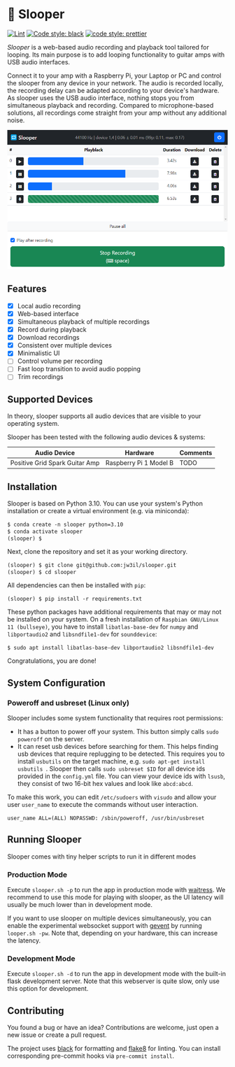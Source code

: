 # 🔁 Slooper

[![Lint](https://github.com/jw3il/slooper/actions/workflows/lint.yml/badge.svg)](https://github.com/jw3il/slooper/actions/workflows/lint.yml) 
[![Code style: black](https://img.shields.io/badge/code%20style-black-000000.svg)](https://github.com/psf/black)
[![code style: prettier](https://img.shields.io/badge/code_style-prettier-ff69b4.svg?style=flat-square)](https://github.com/prettier/prettier)

*Slooper* is a web-based audio recording and playback tool tailored for looping.
Its main purpose is to add looping functionality to guitar amps with USB audio interfaces.

Connect it to your amp with a Raspberry Pi, your Laptop or PC and control the slooper from any device in your network.
The audio is recorded locally, the recording delay can be adapted according to your device's hardware.
As slooper uses the USB audio interface, nothing stops you from simultaneous playback and recording.
Compared to microphone-based solutions, all recordings come straight from your amp without any additional noise.

![](doc/screenshot.png)

## Features

- [x] Local audio recording
- [x] Web-based interface
- [x] Simultaneous playback of multiple recordings
- [x] Record during playback
- [x] Download recordings
- [x] Consistent over multiple devices
- [x] Minimalistic UI
- [ ] Control volume per recording
- [ ] Fast loop transition to avoid audio popping
- [ ] Trim recordings

## Supported Devices

In theory, slooper supports all audio devices that are visible to your operating system.

Slooper has been tested with the following audio devices & systems:

| Audio Device                   | Hardware               | Comments | 
|--------------------------------|------------------------|----------|
| Positive Grid Spark Guitar Amp | Raspberry Pi 1 Model B | TODO     |

## Installation

Slooper is based on Python 3.10. You can use your system's Python installation or create a virtual environment (e.g. via miniconda):

```
$ conda create -n slooper python=3.10
$ conda activate slooper
(slooper) $
```

Next, clone the repository and set it as your working directory.

```
(slooper) $ git clone git@github.com:jw3il/slooper.git
(slooper) $ cd slooper
```

All dependencies can then be installed with `pip`:

```
(slooper) $ pip install -r requirements.txt
```

These python packages have additional requirements that may or may not be installed on your system. 
On a fresh installation of `Raspbian GNU/Linux 11 (bullseye)`, you have to install `libatlas-base-dev` for `numpy` and `libportaudio2` and `libsndfile1-dev` for `sounddevice`:

```
$ sudo apt install libatlas-base-dev libportaudio2 libsndfile1-dev
```

Congratulations, you are done!

## System Configuration

### Poweroff and usbreset (Linux only)

Slooper includes some system functionality that requires root permissions:

* It has a button to power off your system. This button simply calls `sudo poweroff` on the server. 
* It can reset usb devices before searching for them. This helps finding usb devices that require replugging to be detected. This requires you to install `usbutils` on the target machine, e.g. `sudo apt-get install usbutils `. Slooper then calls `sudo usbreset $ID` for all device ids provided in the `config.yml` file. You can view your device ids with `lsusb`, they consist of two 16-bit hex values and look like `abcd:abcd`.

To make this work, you can edit `/etc/sudoers` with `visudo` and allow your user `user_name` to execute the commands without user interaction.

```
user_name ALL=(ALL) NOPASSWD: /sbin/poweroff, /usr/bin/usbreset
```

## Running Slooper

Slooper comes with tiny helper scripts to run it in different modes

### Production Mode

Execute `slooper.sh -p` to run the app in production mode with [waitress](https://docs.pylonsproject.org/projects/waitress/en/stable/index.html).
We recommend to use this mode for playing with slooper, as the UI latency will usually be much lower than in development mode. 

If you want to use slooper on multiple devices simultaneously, you can enable the experimental websocket support with [gevent](http://www.gevent.org/) by running `looper.sh -pw`.
Note that, depending on your hardware, this can increase the latency.

###  Development Mode

Execute `slooper.sh -d` to run the app in development mode with the built-in flask development server.
Note that this webserver is quite slow, only use this option for development.

## Contributing

You found a bug or have an idea?
Contributions are welcome, just open a new issue or create a pull request.

The project uses [black](https://github.com/psf/black) for formatting and [flake8](https://github.com/PyCQA/flake8) for linting.
You can install corresponding pre-commit hooks via `pre-commit install`.